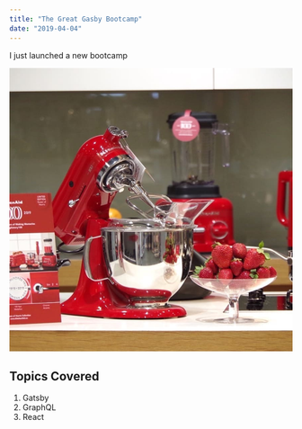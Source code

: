 ```yaml
---
title: "The Great Gasby Bootcamp"
date: "2019-04-04"
---
```

I just launched a new bootcamp

![Pico](./pico.jpg)

## Topics Covered

1. Gatsby
2. GraphQL
3. React